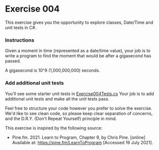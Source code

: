 # Exercise 004

This exercise gives you the opportunity to explore classes, Date/Time and unit tests in C#.

### Instructions
Given a moment in time (represented as a date/time value), your job is to write a program to find the moment that would be after a gigasecond has passed.

A gigasecond is 10^9 (1,000,000,000) seconds.

### Add additional unit tests
You'll see some starter unit tests in [Exercise004Tests.cs](../Exercises.Tests/Exercise004Tests.cs)
Your job is to add additional unit tests and make all the unit tests pass.

Feel free to structure your code however you prefer to solve the exercise.
We'd like to see clean code, so please keep clear separation of concerns, and the D.R.Y. (Don't Repeat Yourself) principle in mind.

This exercise is inspired by the following source:
- Pine.fm. 2021. Learn to Program, Chapter 9, by Chris Pine. [online] Available at: <https://pine.fm/LearnToProgram> [Accessed 19 July 2021].